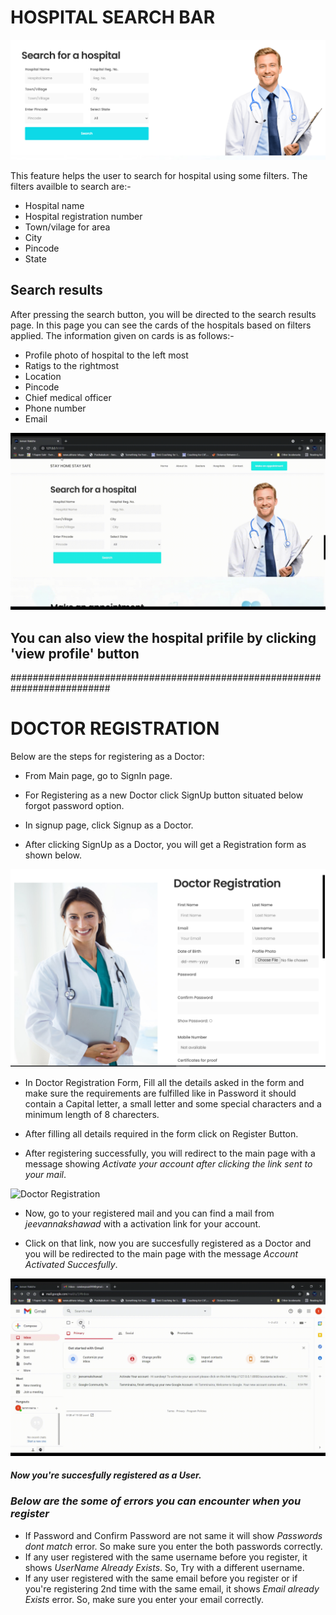 # HOSPITAL SEARCH BAR

![Hospital search bar](Images/Screenshot2.png)

This feature helps the user to search for hospital using some filters.
The filters availble to search are:-
- Hospital name
- Hospital registration number
- Town/vilage for area
- City
- Pincode
- State


## Search results
After pressing the search button, you will be directed to the search results page.
In this page you can see the cards of the hospitals based on filters applied. The information given on cards is as follows:-
- Profile photo of hospital to the left most
- Ratigs to the rightmost
- Location
- Pincode
- Chief medical officer
- Phone number
- Email

![Hospital search bar gif](Images/gif_HS.gif)

## You can also view the hospital prifile by clicking 'view profile' button

##########################################################################


# DOCTOR REGISTRATION

Below are the steps for registering as a Doctor:

* From Main page, go to SignIn page.

* For Registering as a new Doctor click SignUp button situated below forgot password option.

* In signup page, click Signup as a Doctor.

* After clicking SignUp as a Doctor, you will get a Registration form as shown below.

![Doctor Registration Form](Images/Docreg_form.png)

* In Doctor Registration Form, Fill all the details asked in the form and make sure the requirements are fulfilled like in Password it should contain a Capital letter, a small letter and some special characters and a minimum length of 8 charecters.

* After filling all details required in the form click on Register Button.

* After registering successfully, you will redirect to the main page with a message showing *Activate your account after clicking the link sent to your mail*.

![Doctor Registration](Images/gif_docreg_3.gif)

* Now, go to your registered mail and you can find a mail from *jeevannakshawad* with a activation link for your account.

* Click on that link, now you are succesfully registered as a Doctor and you will be redirected to the main page with the message *Account Activated Succesfully*.

![activate Doctor Account](Images/gif_docreg_2.gif)

#### *Now you're succesfully registered as a User.*

### *Below are the some of errors you can encounter when you register*
* If Password and Confirm Password are not same it will show *Passwords dont match* error. So make sure you enter the both passwords correctly.
* If any user registered with the same username before you register, it shows *UserName Already Exists*. So, Try with a different username.
* If any user registered with the same email before you register or if you're registering 2nd time with the same email, it shows *Email already Exists* error. So, make sure you enter your email correctly.


